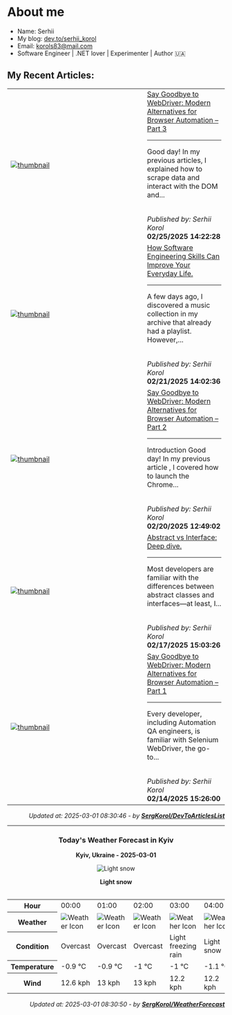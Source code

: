 <h1>About me</h1>

- Name: Serhii
- My blog: [dev.to/serhii_korol](https://dev.to/serhii_korol_ab7776c50dba)
- Email: [korols83@mail.com](mailto:korols83@mail.com)
- Software Engineer | .NET lover | Experimenter | Author 🇺🇦

<h2>My Recent Articles:</h2>

<table>
        <tr>
<td width="300px"><a href="https://dev.to/serhii_korol_ab7776c50dba/say-goodbye-to-webdriver-modern-alternatives-for-browser-automation-part-3-39p9"><img src="https://media2.dev.to/dynamic/image/width=1000,height=420,fit=cover,gravity=auto,format=auto/https%3A%2F%2Fdev-to-uploads.s3.amazonaws.com%2Fuploads%2Farticles%2F6za0l4abu4p8o08zwlxc.png" alt="thumbnail"></a></td>
<td><a href="https://dev.to/serhii_korol_ab7776c50dba/say-goodbye-to-webdriver-modern-alternatives-for-browser-automation-part-3-39p9">Say Goodbye to WebDriver: Modern Alternatives for Browser Automation – Part 3</a><hr><p>Good day! In my previous articles, I explained how to scrape data and interact with the DOM and...</p><br><i>Published by: Serhii Korol</i><br><b>02/25/2025 14:22:28</b></td>
</tr>
<tr>
<td width="300px"><a href="https://dev.to/serhii_korol_ab7776c50dba/how-software-engineering-skills-can-improve-your-everyday-life-1nef"><img src="https://media2.dev.to/dynamic/image/width=1000,height=420,fit=cover,gravity=auto,format=auto/https%3A%2F%2Fdev-to-uploads.s3.amazonaws.com%2Fuploads%2Farticles%2F0lm1qszx82aiyjjen6xc.png" alt="thumbnail"></a></td>
<td><a href="https://dev.to/serhii_korol_ab7776c50dba/how-software-engineering-skills-can-improve-your-everyday-life-1nef">How Software Engineering Skills Can Improve Your Everyday Life.</a><hr><p>A few days ago, I discovered a music collection in my archive that already had a playlist. However,...</p><br><i>Published by: Serhii Korol</i><br><b>02/21/2025 14:02:36</b></td>
</tr>
<tr>
<td width="300px"><a href="https://dev.to/serhii_korol_ab7776c50dba/say-goodbye-to-webdriver-modern-alternatives-for-browser-automation-part-2-5fd0"><img src="https://media2.dev.to/dynamic/image/width=1000,height=420,fit=cover,gravity=auto,format=auto/https%3A%2F%2Fdev-to-uploads.s3.amazonaws.com%2Fuploads%2Farticles%2F8edkzgtx0xro0rrgqknf.png" alt="thumbnail"></a></td>
<td><a href="https://dev.to/serhii_korol_ab7776c50dba/say-goodbye-to-webdriver-modern-alternatives-for-browser-automation-part-2-5fd0">Say Goodbye to WebDriver: Modern Alternatives for Browser Automation – Part 2</a><hr><p>Introduction   Good day! In my previous article , I covered how to launch the Chrome...</p><br><i>Published by: Serhii Korol</i><br><b>02/20/2025 12:49:02</b></td>
</tr>
<tr>
<td width="300px"><a href="https://dev.to/serhii_korol_ab7776c50dba/abstract-vs-interface-deep-dive-2fb6"><img src="https://media2.dev.to/dynamic/image/width=1000,height=420,fit=cover,gravity=auto,format=auto/https%3A%2F%2Fdev-to-uploads.s3.amazonaws.com%2Fuploads%2Farticles%2Fu5mn649nd4xocvieadqe.png" alt="thumbnail"></a></td>
<td><a href="https://dev.to/serhii_korol_ab7776c50dba/abstract-vs-interface-deep-dive-2fb6">Abstract vs Interface: Deep dive.</a><hr><p>Most developers are familiar with the differences between abstract classes and interfaces—at least, I...</p><br><i>Published by: Serhii Korol</i><br><b>02/17/2025 15:03:26</b></td>
</tr>
<tr>
<td width="300px"><a href="https://dev.to/serhii_korol_ab7776c50dba/say-goodbye-to-webdriver-modern-alternatives-for-browser-automation-part-1-4nna"><img src="https://media2.dev.to/dynamic/image/width=1000,height=420,fit=cover,gravity=auto,format=auto/https%3A%2F%2Fdev-to-uploads.s3.amazonaws.com%2Fuploads%2Farticles%2Fxu4dfstuc55hedinnbn3.png" alt="thumbnail"></a></td>
<td><a href="https://dev.to/serhii_korol_ab7776c50dba/say-goodbye-to-webdriver-modern-alternatives-for-browser-automation-part-1-4nna">Say Goodbye to WebDriver: Modern Alternatives for Browser Automation – Part 1</a><hr><p>Every developer, including Automation QA engineers, is familiar with Selenium WebDriver, the go-to...</p><br><i>Published by: Serhii Korol</i><br><b>02/14/2025 15:26:00</b></td>
</tr>

</table>

<div align="right">

<i>Updated at: 2025-03-01 08:30:46 - by <b>[SergKorol/DevToArticlesList](https://github.com/SergKorol/DevToArticlesList)</b></i>

</div>

<hr>
<div align="center">
<h3>Today's Weather Forecast in Kyiv</h3>

<b>Kyiv, Ukraine - 2025-03-01</b>

<img src="https://cdn.weatherapi.com/weather/64x64/day/326.png" alt="Light snow" />

<b>Light snow</b>
</div>

<table>
    <table>
<tr><th>Hour</th>
<td>00:00</td>
<td>01:00</td>
<td>02:00</td>
<td>03:00</td>
<td>04:00</td>
<td>05:00</td>
<td>06:00</td>
<td>07:00</td>
<td>08:00</td>
<td>09:00</td>
<td>10:00</td>
<td>11:00</td>
<td>12:00</td>
<td>13:00</td>
<td>14:00</td>
<td>15:00</td>
<td>16:00</td>
<td>17:00</td>
<td>18:00</td>
<td>19:00</td>
<td>20:00</td>
<td>21:00</td>
<td>22:00</td>
<td>23:00</td>
</tr>
<tr><th>Weather</th>
<td><img src="https://cdn.weatherapi.com/weather/64x64/night/122.png" alt="Weather Icon"></td>
<td><img src="https://cdn.weatherapi.com/weather/64x64/night/122.png" alt="Weather Icon"></td>
<td><img src="https://cdn.weatherapi.com/weather/64x64/night/122.png" alt="Weather Icon"></td>
<td><img src="https://cdn.weatherapi.com/weather/64x64/night/311.png" alt="Weather Icon"></td>
<td><img src="https://cdn.weatherapi.com/weather/64x64/night/326.png" alt="Weather Icon"></td>
<td><img src="https://cdn.weatherapi.com/weather/64x64/night/338.png" alt="Weather Icon"></td>
<td><img src="https://cdn.weatherapi.com/weather/64x64/night/338.png" alt="Weather Icon"></td>
<td><img src="https://cdn.weatherapi.com/weather/64x64/day/338.png" alt="Weather Icon"></td>
<td><img src="https://cdn.weatherapi.com/weather/64x64/day/332.png" alt="Weather Icon"></td>
<td><img src="https://cdn.weatherapi.com/weather/64x64/day/332.png" alt="Weather Icon"></td>
<td><img src="https://cdn.weatherapi.com/weather/64x64/day/326.png" alt="Weather Icon"></td>
<td><img src="https://cdn.weatherapi.com/weather/64x64/day/332.png" alt="Weather Icon"></td>
<td><img src="https://cdn.weatherapi.com/weather/64x64/day/326.png" alt="Weather Icon"></td>
<td><img src="https://cdn.weatherapi.com/weather/64x64/day/326.png" alt="Weather Icon"></td>
<td><img src="https://cdn.weatherapi.com/weather/64x64/day/326.png" alt="Weather Icon"></td>
<td><img src="https://cdn.weatherapi.com/weather/64x64/day/326.png" alt="Weather Icon"></td>
<td><img src="https://cdn.weatherapi.com/weather/64x64/day/326.png" alt="Weather Icon"></td>
<td><img src="https://cdn.weatherapi.com/weather/64x64/day/326.png" alt="Weather Icon"></td>
<td><img src="https://cdn.weatherapi.com/weather/64x64/night/326.png" alt="Weather Icon"></td>
<td><img src="https://cdn.weatherapi.com/weather/64x64/night/248.png" alt="Weather Icon"></td>
<td><img src="https://cdn.weatherapi.com/weather/64x64/night/248.png" alt="Weather Icon"></td>
<td><img src="https://cdn.weatherapi.com/weather/64x64/night/248.png" alt="Weather Icon"></td>
<td><img src="https://cdn.weatherapi.com/weather/64x64/night/248.png" alt="Weather Icon"></td>
<td><img src="https://cdn.weatherapi.com/weather/64x64/night/143.png" alt="Weather Icon"></td>
</tr>
<tr><th>Condition</th>
<td>Overcast </td>
<td>Overcast </td>
<td>Overcast </td>
<td>Light freezing rain</td>
<td>Light snow</td>
<td>Heavy snow</td>
<td>Heavy snow</td>
<td>Heavy snow</td>
<td>Moderate snow</td>
<td>Moderate snow</td>
<td>Light snow</td>
<td>Moderate snow</td>
<td>Light snow</td>
<td>Light snow</td>
<td>Light snow</td>
<td>Light snow</td>
<td>Light snow</td>
<td>Light snow</td>
<td>Light snow</td>
<td>Fog</td>
<td>Fog</td>
<td>Fog</td>
<td>Fog</td>
<td>Mist</td>
</tr>
<tr><th>Temperature</th>
<td>-0.9 °C</td>
<td>-0.9 °C</td>
<td>-1 °C</td>
<td>-1 °C</td>
<td>-1.1 °C</td>
<td>-1.5 °C</td>
<td>-1.6 °C</td>
<td>-1.6 °C</td>
<td>-1.5 °C</td>
<td>-0.9 °C</td>
<td>-0.4 °C</td>
<td>0.1 °C</td>
<td>0.6 °C</td>
<td>1 °C</td>
<td>1.2 °C</td>
<td>1 °C</td>
<td>0.7 °C</td>
<td>0.5 °C</td>
<td>0.4 °C</td>
<td>0.4 °C</td>
<td>0.3 °C</td>
<td>0.3 °C</td>
<td>0.3 °C</td>
<td>0.4 °C</td>
</tr>
<tr><th>Wind</th>
<td>12.6 kph</td>
<td>13 kph</td>
<td>13 kph</td>
<td>12.2 kph</td>
<td>12.2 kph</td>
<td>12.6 kph</td>
<td>12.6 kph</td>
<td>14.4 kph</td>
<td>14.8 kph</td>
<td>16.2 kph</td>
<td>16.2 kph</td>
<td>16.2 kph</td>
<td>15.5 kph</td>
<td>14.8 kph</td>
<td>13 kph</td>
<td>11.2 kph</td>
<td>10.4 kph</td>
<td>10.1 kph</td>
<td>10.1 kph</td>
<td>10.1 kph</td>
<td>9.4 kph</td>
<td>8.6 kph</td>
<td>7.6 kph</td>
<td>7.2 kph</td>
</tr>
</table>

</table>

<div align="right">

<i>Updated at: 2025-03-01 08:30:50 - by <b>[SergKorol/WeatherForecast](https://github.com/SergKorol/WeatherForecast)</b></i>

</div>

